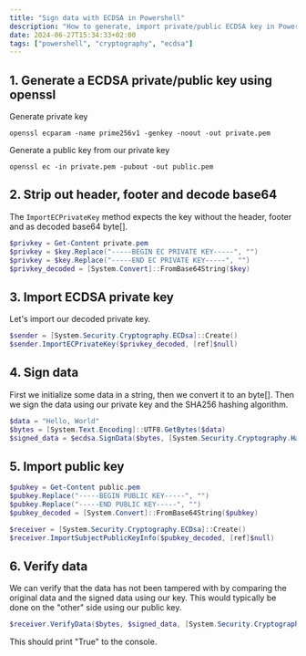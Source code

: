 ```yaml
---
title: "Sign data with ECDSA in Powershell"
description: "How to generate, import private/public ECDSA key in Powershell and then sign/verify data with the key."
date: 2024-06-27T15:34:33+02:00
tags: ["powershell", "cryptography", "ecdsa"]
---
```


## 1. Generate a ECDSA private/public key using openssl

Generate private key

```console
openssl ecparam -name prime256v1 -genkey -noout -out private.pem
```

Generate a public key from our private key

```console
openssl ec -in private.pem -pubout -out public.pem
```

## 2. Strip out header, footer and decode base64

The `ImportECPrivateKey` method expects the key without the header, footer and as decoded base64 byte[].

```powershell
$privkey = Get-Content private.pem
$privkey = $key.Replace("-----BEGIN EC PRIVATE KEY-----", "")
$privkey = $key.Replace("-----END EC PRIVATE KEY-----", "")
$privkey_decoded = [System.Convert]::FromBase64String($key)
```

## 3. Import ECDSA private key

Let's import our decoded private key.

```powershell
$sender = [System.Security.Cryptography.ECDsa]::Create()
$sender.ImportECPrivateKey($privkey_decoded, [ref]$null)
```

## 4. Sign data

First we initialize some data in a string, then we convert it to an byte[]. Then we sign the data using our private key and the SHA256 hashing algorithm.

```powershell
$data = "Hello, World"
$bytes = [System.Text.Encoding]::UTF8.GetBytes($data)
$signed_data = $ecdsa.SignData($bytes, [System.Security.Cryptography.HashAlgorithmName]::SHA256)
```

## 5. Import public key

```powershell
$pubkey = Get-Content public.pem
$pubkey.Replace("-----BEGIN PUBLIC KEY-----", "")
$pubkey.Replace("-----END PUBLIC KEY-----", "")
$pubkey_decoded = [System.Convert]::FromBase64String($pubkey)

$receiver = [System.Security.Cryptography.ECDsa]::Create()
$receiver.ImportSubjectPublicKeyInfo($pubkey_decoded, [ref]$null)
```

## 6. Verify data

We can verify that the data has not been tampered with by comparing the original data and the signed data using our key. This would typically be done on the "other" side using our public key.

```powershell
$receiver.VerifyData($bytes, $signed_data, [System.Security.Cryptography.HashAlgorithmName]::SHA256)
```

This should print "True" to the console.
